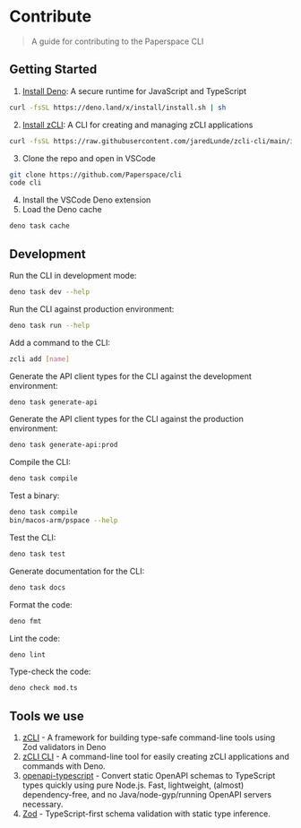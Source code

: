 # Contribute

> A guide for contributing to the Paperspace CLI

## Getting Started

1. [Install Deno](https://deno.land/#installation): A secure runtime for
   JavaScript and TypeScript

```sh
curl -fsSL https://deno.land/x/install/install.sh | sh
```

2. [Install zCLI](https://github.com/jaredLunde/zcli-cli): A CLI for creating
   and managing zCLI applications

```sh
curl -fsSL https://raw.githubusercontent.com/jaredLunde/zcli-cli/main/install.sh | sh
```

3. Clone the repo and open in VSCode

```sh
git clone https://github.com/Paperspace/cli
code cli
```

4. Install the VSCode Deno extension
5. Load the Deno cache

```sh
deno task cache
```

## Development

Run the CLI in development mode:

```sh
deno task dev --help
```

Run the CLI against production environment:

```sh
deno task run --help
```

Add a command to the CLI:

```sh
zcli add [name]
```

Generate the API client types for the CLI against the development environment:

```sh
deno task generate-api
```

Generate the API client types for the CLI against the production environment:

```sh
deno task generate-api:prod
```

Compile the CLI:

```sh
deno task compile
```

Test a binary:

```sh
deno task compile
bin/macos-arm/pspace --help
```

Test the CLI:

```sh
deno task test
```

Generate documentation for the CLI:

```sh
deno task docs
```

Format the code:

```sh
deno fmt
```

Lint the code:

```sh
deno lint
```

Type-check the code:

```sh
deno check mod.ts
```

## Tools we use

1. [zCLI](https://github.com/jaredLunde/zcli) - A framework for building
   type-safe command-line tools using Zod validators in Deno
1. [zCLI CLI](https://github.com/jaredLunde/zcli-cli) - A command-line tool for
   easily creating zCLI applications and commands with Deno.
1. [openapi-typescript](https://the-guild.dev/graphql/codegen) - Convert static
   OpenAPI schemas to TypeScript types quickly using pure Node.js. Fast,
   lightweight, (almost) dependency-free, and no Java/node-gyp/running OpenAPI
   servers necessary.
1. [Zod](https://github.com/colinhacks/zod) - TypeScript-first schema validation
   with static type inference.
